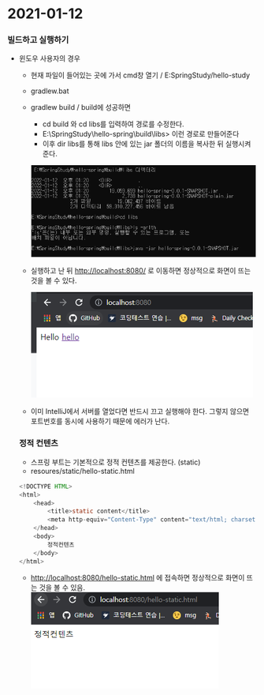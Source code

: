 # 2021-01-12

### 빌드하고 실행하기

- 윈도우 사용자의 경우
    - 현재 파일이 들어있는 곳에 가서 cmd창 열기 / E:SpringStudy/hello-study
    - gradlew.bat
    - gradlew build / build에 성공하면
        - cd build 와 cd libs를 입력하여 경로를 수정한다.
        - E:\SpringStudy\hello-spring\build\libs> 이런 경로로 만들어준다
        - 이후 dir libs를 통해 libs 안에 있는 jar 폴더의 이름을 복사한 뒤 실행시켜 준다.
        
        ![Untitled](/img/cmdBuild.png)
        
    - 실행하고 난 뒤 [http://localhost:8080/](http://localhost:8080/) 로 이동하면 정상적으로 화면이 뜨는 것을 볼 수 있다.
        
        ![Untitled](/img/buildSuccess.png)
        
    - 이미 IntelliJ에서 서버를 열었다면 반드시 끄고 실행해야 한다. 그렇지 않으면 포트번호를 동시에 사용하기 때문에 에러가 난다.
    
    ### 정적 컨텐츠
    
    - 스프링 부트는 기본적으로 정적 컨텐츠를 제공한다. (static)
    - resoures/static/hello-static.html
    
    ```java
    <!DOCTYPE HTML>
    <html>
        <head>
            <title>static content</title>
            <meta http-equiv="Content-Type" content="text/html; charset=UTF-8"/>
        </head>
        <body>
            정적컨텐츠
        </body>
    </html>
    ```
    
    - [http://localhost:8080/hello-static.html](http://localhost:8080/hello-static.html) 에 접속하면 정상적으로 화면이 뜨는 것을 볼 수 있음.<br>
    ![Untitled](/img/staticContent.png)
